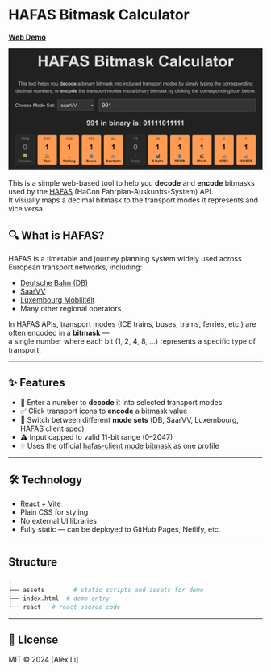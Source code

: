 # HAFAS Bitmask Calculator

**[Web Demo](https://greenmeeple.github.io/hafas-bitmask-calculator/)**

![](https://raw.githubusercontent.com/GreenMeeple/hafas-bitmask-calculator/refs/heads/main/react/src/assets/demo.png)

This is a simple web-based tool to help you **decode** and **encode** bitmasks used by the [HAFAS](https://de.wikipedia.org/wiki/HAFAS) (HaCon Fahrplan-Auskunfts-System) API.  
It visually maps a decimal bitmask to the transport modes it represents and vice versa.

## 🔍 What is HAFAS?

HAFAS is a timetable and journey planning system widely used across European transport networks, including:

- [Deutsche Bahn (DB)](https://www.bahn.com/en)
- [SaarVV](https://saarvv.de/)
- [Luxembourg Mobilitéit](https://www.mobiliteit.lu/)
- Many other regional operators

In HAFAS APIs, transport modes (ICE trains, buses, trams, ferries, etc.) are often encoded in a **bitmask** —  
a single number where each bit (1, 2, 4, 8, ...) represents a specific type of transport.

---

## ✨ Features

- 🔢 Enter a number to **decode** it into selected transport modes
- ✅ Click transport icons to **encode** a bitmask value
- 🔄 Switch between different **mode sets** (DB, SaarVV, Luxembourg, HAFAS client spec)
- ⚠️ Input capped to valid 11-bit range (0–2047)
- 💡 Uses the official [hafas-client mode bitmask](https://github.com/public-transport/hafas-client/blob/main/docs/writing-a-profile.md) as one profile

---

## 🛠 Technology

- React + Vite
- Plain CSS for styling
- No external UI libraries
- Fully static — can be deployed to GitHub Pages, Netlify, etc.

---

## Structure

```bash
.
├── assets        # static scripts and assets for demo
├── index.html  # demo entry
└── react   # react source code
```

---

## 📜 License

MIT © 2024 [Alex Li]
